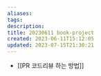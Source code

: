 ```yaml
---
aliases: 
tags: 
description:
title: 20230611 book-project
created: 2023-06-11T15:12:05
updated: 2023-07-15T21:30:21
---
```

- [[PR 코드리뷰 하는 방법]]
